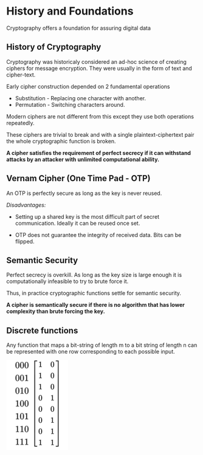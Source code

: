 # History and Foundations

Cryptography offers a foundation for assuring digital data

## History of Cryptography

Cryptography was historicaly considered an ad-hoc science of creating ciphers for message encryption. They were usually in the form of text and cipher-text.

Early cipher construction depended on 2 fundamental operations

- Substitution - Replacing one character with another.
- Permutation - Switching characters around.

Modern ciphers are not different from this except they use both operations repeatedly.

These ciphers are trivial to break and with a single plaintext-ciphertext pair the whole cryptographic function is broken.

**A cipher satisfies the requirement of perfect secrecy if it can withstand attacks by an attacker with unlimited computational ability.**

## Vernam Cipher (One Time Pad - OTP)

An OTP is perfectly secure as long as the key is never reused.

*Disadvantages:*

- Setting up a shared key is the most difficult part of secret communication. Ideally it can be reused once set.

- OTP does not guarantee the integrity of received data. Bits can be flipped.

## Semantic Security

Perfect secrecy is overkill. As long as the key size is large enough it is computationally infeasible to try to brute force it.

Thus, in practice cryptographic functions settle for semantic security.

**A cipher is semantically secure if there is no algorithm that has lower complexity than brute forcing the key.**

## Discrete functions

Any function that maps a bit-string of length m to a bit string of length n can be represented with one row corresponding to each possible input.

<img src="/res/discreteex.png">
